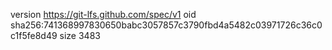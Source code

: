 version https://git-lfs.github.com/spec/v1
oid sha256:741368997830650babc3057857c3790fbd4a5482c03971726c36c0c1f5fe8d49
size 3483
